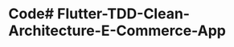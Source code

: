 # Code#   F l u t t e r - T D D - C l e a n - A r c h i t e c t u r e - E - C o m m e r c e - A p p  
 
